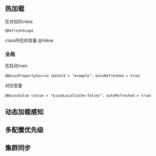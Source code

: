 ## 热加载

在对应的class

```
@RefreshScope
```

class所在的变量 @Value

### 全局

在启动main

```
@NacosPropertySource（datald = "example"，autoRefreshed = true）
```

对应变量

```
@NacosValue（value = "$｛useLocalCache:false｝"，autoRefreshed = true）
```



## 动态加载感知



## 多配置优先级



## 集群同步

